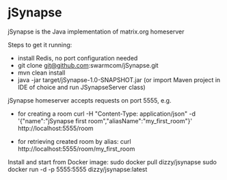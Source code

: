 # jSynapse
jSynapse is the Java implementation of matrix.org homeserver

Steps to get it running:
- install Redis, no port configuration needed
- git clone git@github.com:swarmcom/jSynapse.git
- mvn clean install
- java -jar target/jSynapse-1.0-SNAPSHOT.jar
(or import Maven project in IDE of choice and run JSynapseServer class)

jSynapse homeserver accepts requests on port 5555,
e.g.
- for creating a room
curl -H "Content-Type: application/json" -d '{"name":"jSynapse first room","aliasName":"my_first_room"}' http://localhost:5555/room

- for retrieving created room by alias:
curl http://localhost:5555/room/my_first_room

Install and start from Docker image:
sudo docker pull dizzy/jsynapse
sudo docker run -d -p 5555:5555 dizzy/jsynapse:latest
